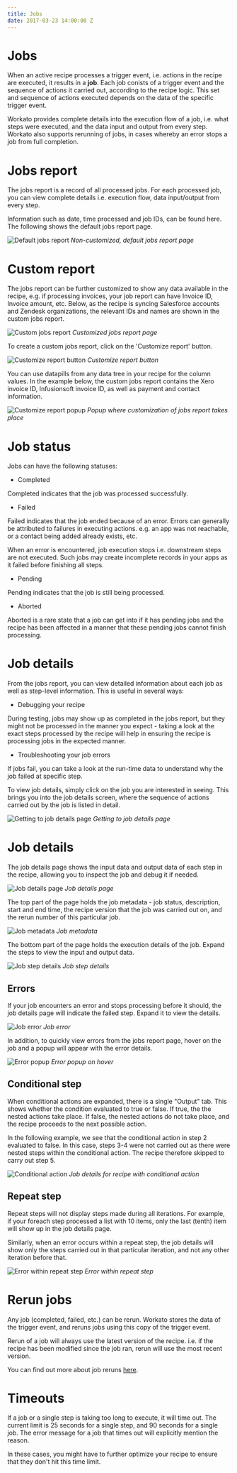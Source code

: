 ```yaml
---
title: Jobs
date: 2017-03-23 14:00:00 Z
---
```


# Jobs
When an active recipe processes a trigger event, i.e. actions in the recipe are executed, it results in a **job**. Each job conists of a trigger event and the sequence of actions it carried out, according to the recipe logic. This set and sequence of actions executed depends on the data of the specific trigger event.

Workato provides complete details into the execution flow of a job, i.e. what steps were executed, and the data input and output from every step. Workato also supports rerunning of jobs, in cases whereby an error stops a job from full completion.

# Jobs report
The jobs report is a record of all processed jobs. For each processed job, you can view complete details i.e. execution flow, data input/output from every step.

Information such as date, time processed and job IDs, can be found here. The following shows the default jobs report page.

![Default jobs report](/assets/images/job-details/default-jobs-report.png)
*Non-customized, default jobs report page*

# Custom report
The jobs report can be further customized to show any data available in the recipe, e.g. if processing invoices, your job report can have Invoice ID, Invoice amount, etc. Below, as the recipe is syncing Salesforce accounts and Zendesk organizations, the relevant IDs and names are shown in the custom jobs report.

![Custom jobs report](/assets/images/job-details/custom-jobs-report.png)
*Customized jobs report page*

To create a custom jobs report, click on the 'Customize report' button.

![Customize report button](/assets/images/job-details/customize-report-button.png)
*Customize report button*

You can use datapills from any data tree in your recipe for the column values. In the example below, the custom jobs report contains the Xero invoice ID, Infusionsoft invoice ID, as well as payment and contact information.

![Customize report popup](/assets/images/job-details/customize-report-popup.png)
*Popup where customization of jobs report takes place*

# Job status
Jobs can have the following statuses:

- Completed

Completed indicates that the job was processed successfully.

- Failed

Failed indicates that the job ended because of an error. Errors can generally be attributed to failures in executing actions. e.g. an app was not reachable, or a contact being added already exists, etc.

When an error is encountered, job execution stops i.e. downstream steps are not executed. Such jobs may create incomplete records in your apps as it failed before finishing all steps.

- Pending

Pending indicates that the job is still being processed.

- Aborted

Aborted is a rare state that a job can get into if it has pending jobs and the recipe has been affected in a manner that these pending jobs cannot finish processing.

# Job details
From the jobs report, you can view detailed information about each job as well as step-level information. This is useful in several ways:

- Debugging your recipe

During testing, jobs may show up as completed in the jobs report, but they might not be processed in the manner you expect - taking a look at the exact steps processed by the recipe will help in ensuring the recipe is processing jobs in the expected manner.

- Troubleshooting your job errors

If jobs fail, you can take a look at the run-time data to understand why the job failed at specific step.

To view job details, simply click on the job you are interested in seeing. This brings you into the job details screen, where the sequence of actions carried out by the job is listed in detail.

![Getting to job details page](/assets/images/job-details/clicking-through-to-job-details.gif)
*Getting to job details page*

# Job details
The job details page shows the input data and output data of each step in the recipe, allowing you to inspect the job and debug it if needed.

![Job details page](/assets/images/job-details/job-details-overview.png)
*Job details page*

The top part of the page holds the job metadata - job status, description, start and end time, the recipe version that the job was carried out on, and the rerun number of this particular job.

![Job metadata](/assets/images/job-details/job-metadata.png)
*Job metadata*

The bottom part of the page holds the execution details of the job. Expand the steps to view the input and output data.

![Job step details](/assets/images/job-details/job-steps.gif)
*Job step details*

## Errors
If your job encounters an error and stops processing before it should, the job details page will indicate the failed step. Expand it to view the details.

![Job error](/assets/images/job-details/job-error.gif)
*Job error*

In addition, to quickly view errors from the jobs report page, hover on the job and a popup will appear with the error details.

![Error popup](/assets/images/job-details/error-popup.gif)
*Error popup on hover*

## Conditional step
When conditional actions are expanded, there is a single "Output" tab. This shows whether the condition evaluated to true or false. If true, the the nested actions take place. If false, the nested actions do not take place, and the recipe proceeds to the next possible action.

In the following example, we see that the conditional action in step 2 evaluated to false. In this case, steps 3-4 were not carried out as there were nested steps within the conditional action. The recipe therefore skipped to carry out step 5.

![Conditional action](/assets/images/job-details/conditional-action-job-details.png)
*Job details for recipe with conditional action*

## Repeat step
Repeat steps will not display steps made during all iterations. For example, if your foreach step processed a list with 10 items, only the last (tenth) item will show up in the job details page.

Similarly, when an error occurs within a repeat step, the job details will show only the steps carried out in that particular iteration, and not any other iteration before that.

![Error within repeat step](/assets/images/job-details/error-in-repeat-step.png)
*Error within repeat step*

# Rerun jobs
Any job (completed, failed, etc.) can be rerun. Workato stores the data of the trigger event, and reruns jobs using this copy of the trigger event.

Rerun of a job will always use the latest version of the recipe. i.e. if the recipe has been modified since the job ran, rerun will use the most recent version.

You can find out more about job reruns [here](rerun-job.md).

# Timeouts
If a job or a single step is taking too long to execute, it will time out. The current limit is 25 seconds for a single step, and 90 seconds for a single job. The error message for a job that times out will explicitly mention the reason.

In these cases, you might have to further optimize your recipe to ensure that they don't hit this time limit.
